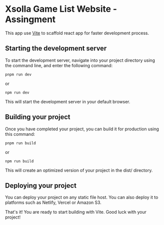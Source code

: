 # Xsolla Game List Website - Assingment

This app use [Vite]('https://vitejs.dev/') to scaffold react app for faster development process.

## Starting the development server

To start the development server, navigate into your project directory using the command line, and enter the following command:

```
pnpm run dev
```
or
```
npm run dev
```


This will start the development server in your default browser.

## Building your project

Once you have completed your project, you can build it for production using this command:

```
pnpm run build
```
or
```
npm run build
```

This will create an optimized version of your project in the dist/ directory.

## Deploying your project

You can deploy your project on any static file host. You can also deploy it to platforms such as Netlify, Vercel or Amazon S3.

That's it! You are ready to start building with Vite. Good luck with your project!

